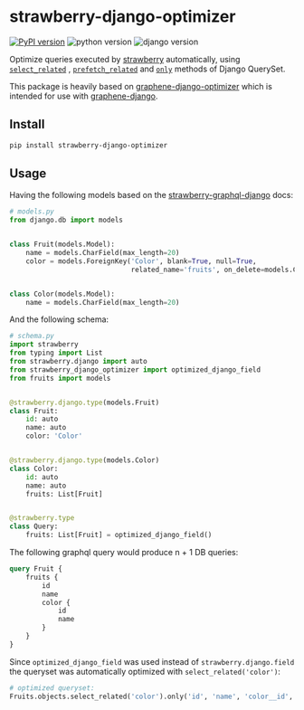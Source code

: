 # strawberry-django-optimizer

[![PyPI version](https://img.shields.io/pypi/v/strawberry-django-optimizer.svg)](https://pypi.org/project/strawberry-django-optimizer/)
![python version](https://img.shields.io/pypi/pyversions/strawberry-django-optimizer.svg)
![django version](https://img.shields.io/pypi/djversions/strawberry-django-optimizer.svg)

Optimize queries executed by [strawberry](https://github.com/strawberry-graphql/strawberry) automatically,
using [`select_related`](https://docs.djangoproject.com/en/2.0/ref/models/querysets/#select-related)
, [`prefetch_related`](https://docs.djangoproject.com/en/2.0/ref/models/querysets/#prefetch-related)
and [`only`](https://docs.djangoproject.com/en/2.0/ref/models/querysets/#only) methods of Django QuerySet.

This package is heavily based on [graphene-django-optimizer](https://github.com/tfoxy/graphene-django-optimizer) which is intended for use with  [graphene-django](https://github.com/graphql-python/graphene-django).

## Install

```bash
pip install strawberry-django-optimizer
```

## Usage

Having the following models based on
the [strawberry-graphql-django](https://github.com/strawberry-graphql/strawberry-graphql-django) docs:

```py
# models.py
from django.db import models


class Fruit(models.Model):
    name = models.CharField(max_length=20)
    color = models.ForeignKey('Color', blank=True, null=True,
                              related_name='fruits', on_delete=models.CASCADE)


class Color(models.Model):
    name = models.CharField(max_length=20)

```

And the following schema:

```py
# schema.py
import strawberry
from typing import List
from strawberry.django import auto
from strawberry_django_optimizer import optimized_django_field
from fruits import models


@strawberry.django.type(models.Fruit)
class Fruit:
    id: auto
    name: auto
    color: 'Color'


@strawberry.django.type(models.Color)
class Color:
    id: auto
    name: auto
    fruits: List[Fruit]


@strawberry.type
class Query:
    fruits: List[Fruit] = optimized_django_field()
```

The following graphql query would produce n + 1 DB queries:

```graphql
query Fruit {
    fruits {
        id
        name
        color {
            id
            name
        }
    }
}
```

Since `optimized_django_field` was used instead of `strawberry.django.field` the queryset was automatically optimized
with `select_related('color')`:

```py
# optimized queryset:
Fruits.objects.select_related('color').only('id', 'name', 'color__id', 'color__name')
```
